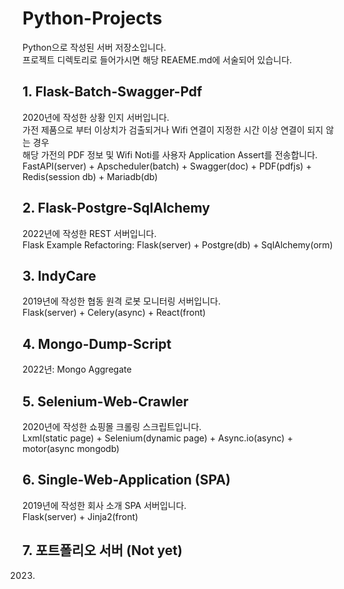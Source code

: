 # Python-Projects
Python으로 작성된 서버 저장소입니다. \
프로젝트 디렉토리로 들어가시면 해당 REAEME.md에 서술되어 있습니다.

## 1. Flask-Batch-Swagger-Pdf
2020년에 작성한 상황 인지 서버입니다. \
가전 제품으로 부터 이상치가 검출되거나 Wifi 연결이 지정한 시간 이상 연결이 되지 않는 경우 \
해당 가전의 PDF 정보 및 Wifi Noti를 사용자 Application Assert를 전송합니다. \
FastAPI(server) + Apscheduler(batch) + Swagger(doc) + PDF(pdfjs) + Redis(session db) + Mariadb(db)

## 2. Flask-Postgre-SqlAlchemy
2022년에 작성한 REST 서버입니다. \
Flask Example Refactoring: Flask(server) + Postgre(db) + SqlAlchemy(orm)

## 3. IndyCare
2019년에 작성한 협동 원격 로봇 모니터링 서버입니다. \
Flask(server) + Celery(async) + React(front)

## 4. Mongo-Dump-Script
2022년: Mongo Aggregate

## 5. Selenium-Web-Crawler
2020년에 작성한 쇼핑몰 크롤링 스크립트입니다. \
Lxml(static page) + Selenium(dynamic page) + Async.io(async) + motor(async mongodb)

## 6. Single-Web-Application (SPA)
2019년에 작성한 회사 소개 SPA 서버입니다. \
Flask(server) + Jinja2(front)

## 7. 포트폴리오 서버 (Not yet)
2023.
